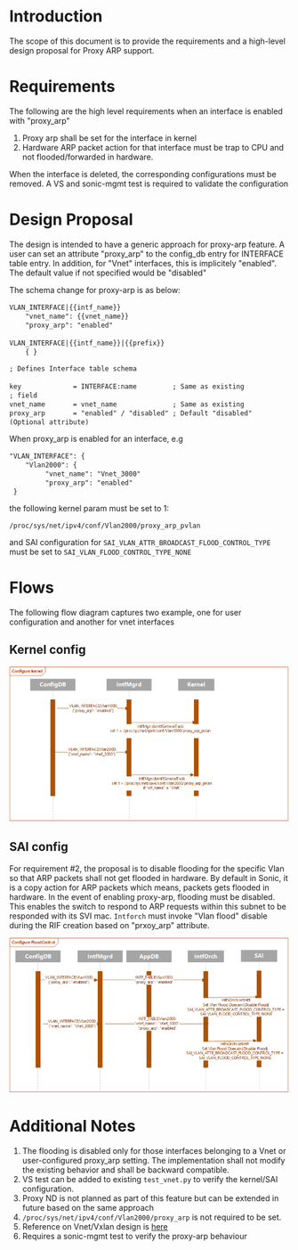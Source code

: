 
# Introduction

The scope of this document is to provide the requirements and a high-level design proposal for Proxy ARP support. 

# Requirements

The following are the high level requirements when an interface is enabled with "proxy_arp"

1. Proxy arp shall be set for the interface in kernel
2. Hardware ARP packet action for that interface must be trap to CPU and not flooded/forwarded in hardware.

When the interface is deleted, the corresponding configurations must be removed. A VS and sonic-mgmt test is required to validate the configuration

# Design Proposal

The design is intended to have a generic approach for proxy-arp feature. A user can set an attribute "proxy_arp" to the config_db entry for INTERFACE table entry. In addition, for "Vnet" interfaces, this is implicitely "enabled". The default value if not specified would be "disabled"

The schema change for proxy-arp is as below:

```   
VLAN_INTERFACE|{{intf_name}} 
    "vnet_name": {{vnet_name}}
    "proxy_arp": "enabled"
          
VLAN_INTERFACE|{{intf_name}}|{{prefix}}  
    { }
```
```
; Defines Interface table schema

key             = INTERFACE:name         ; Same as existing
; field
vnet_name       = vnet_name              ; Same as existing
proxy_arp       = "enabled" / "disabled" ; Default "disabled" (Optional attribute)
```    

When proxy_arp is enabled for an interface, e.g

    "VLAN_INTERFACE": {
        "Vlan2000": {
             "vnet_name": "Vnet_3000"
             "proxy_arp": "enabled"
	 }

the following kernel param must be set to 1:

```
/proc/sys/net/ipv4/conf/Vlan2000/proxy_arp_pvlan
```

and SAI configuration for ```SAI_VLAN_ATTR_BROADCAST_FLOOD_CONTROL_TYPE``` must be set to ```SAI_VLAN_FLOOD_CONTROL_TYPE_NONE```

# Flows

The following flow diagram captures two example, one for user configuration and another for vnet interfaces

## Kernel config

![](https://github.com/Azure/SONiC/blob/master/images/vxlan_hld/proxy_arp_kernel.png)

## SAI config

For requirement #2, the proposal is to disable flooding for the specific Vlan so that ARP packets shall not get flooded in hardware.
By default in Sonic, it is a copy action for ARP packets which means, packets gets flooded in hardware. In the event of enabling proxy-arp, flooding must be disabled. This enables the switch to respond to ARP requests within this subnet to be responded with its SVI mac. ```Intforch``` must invoke "Vlan flood" disable during the RIF creation based on "prxoy_arp" attribute.

![](https://github.com/Azure/SONiC/blob/master/images/vxlan_hld/proxy_arp_flood.png)

# Additional Notes
1. The flooding is disabled only for those interfaces belonging to a Vnet or user-configured proxy_arp setting. The implementation shall not modify the existing behavior and shall be backward compatible. 
2. VS test can be added to existing ```test_vnet.py``` to verify the kernel/SAI configuration.
3. Proxy ND is not planned as part of this feature but can be extended in future based on the same approach
4. ```/proc/sys/net/ipv4/conf/Vlan2000/proxy_arp``` is not required to be set.
5. Reference on Vnet/Vxlan design is [here](https://github.com/Azure/SONiC/blob/master/doc/vxlan/Vxlan_hld.md)
6. Requires a sonic-mgmt test to verify the proxy-arp behaviour
